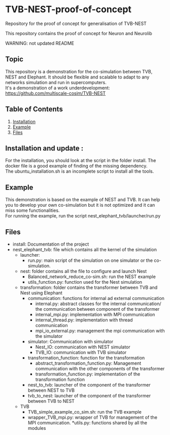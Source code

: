 # TVB-NEST-proof-of-concept
Repository for the proof of concept for generalisation of TVB-NEST

This repository contains the proof of concept for Neuron and Neurolib

WARNING: not updated README

## Topic
This repository is a demonstration for the co-simulation between TVB, NEST and Elephant.
It should be flexible and scalable to adapt to any networks simulation and run in supercomputers. <br />
It's a demonstration of a work underdevelopment: https://github.com/multiscale-cosim/TVB-NEST

## Table of Contents
1. [Installation](#installation)
2. [Example](#example)
3. [Files](#files)

## Installation and update :<a name="installalation"></a>
For the installation, you should look at the script in the folder install. The docker file is a good example 
of finding of the missing dependency.<br />
The ubuntu_installation.sh is an incomplete script to install all the tools.

## Example<a name="example"></a>
This demonstration is based on the example of NEST and TVB. It can help you to develop your own co-simulation 
but it is not optimized and it can miss some functionalities.<br />
For running the example, run the script nest_elephant_tvb/launcher/run.py

## Files<a name="files"></a>
* install: Documentation of the project
* nest_elephant_tvb: file which contains all the kernel of the simulation
    * launcher:
        * run.py: main script of the simulation on one simulator or the co-simulation. 
    * nest: folder contains all the file to configure and launch Nest
        * Balanced_network_reduce_co-sim.sh: run the NEST example 
        * utils_function.py: function used for the Nest simulation 
    * transformation: folder contains the transformer between TVB and Nest using Elephant
        * communication: functions for internal ad external communication
            * internal.py: abstract classes for the internal communication/ the communication between component of the transformer 
            * internal_mpi.py: implementation with MPI communication
            * internal_thread.py: implementation with thread communication
            * mpi_io_external.py: management the mpi communication with the simulator
        * simulator: Communication with simulator
            * Nest_IO: communication with NEST simulator
            * TVB_IO: communication with TVB simulator
        * transformation_function: function for the transformation
            * abstract_transformation_function.py: Management communication with the other components of the transformer
            * transformation_function.py: implementation of the transformation function
        * nest_to_tvb: launcher of the component of the transformer between NEST to TVB
        * tvb_to_nest: launcher of the component of the transformer between TVB to NEST
    * TVB
        * TVB_simple_example_co_sim.sh: run the TVB example
        * wrapper_TVB_mpi.py: wrapper of TVB for management of the MPI communication.
    *utils.py: functions shared by all the modules

